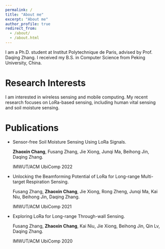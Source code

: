 ```yaml
---
permalink: /
title: "About me"
excerpt: "About me"
author_profile: true
redirect_from: 
  - /about/
  - /about.html
---
```


I am a Ph.D. student at Institut Polytechnique de Paris, advised by Prof. Daqing Zhang. I received my B.S. in Computer Science from Peking University, China.


Research Interests
======
I am interested in wireless sensing and mobile computing. My recent research focuses on LoRa-based sensing, including human vital sensing and soil moisture sensing. 

Publications
======

- Sensor-free Soil Moisture Sensing Using LoRa Signals.

  **Zhaoxin Chang**, Fusang Zhang, Jie Xiong, Junqi Ma, Beihong Jin, Daqing Zhang.

  IMWUT/ACM UbiComp 2022
  
- Unlocking the Beamforming Potential of LoRa for Long-range Multi-target Respiration Sensing.

  Fusang Zhang, **Zhaoxin Chang**, Jie Xiong, Rong Zheng, Junqi Ma, Kai Niu, Beihong Jin, Daqing Zhang.
  
  IMWUT/ACM UbiComp 2021
  
- Exploring LoRa for Long-range Through-wall Sensing.

  Fusang Zhang, **Zhaoxin Chang**, Kai Niu, Jie Xiong, Beihong Jin, Qin Lv, Daqing Zhang.
  
  IMWUT/ACM UbiComp 2020
